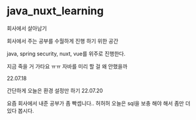 # java_nuxt_learning
회사에서 살아남기

회사에서 주는 공부를 수월하게 진행 하기 위한 공간

java, spring security, nuxt, vue를 위주로 진행한다.

지금 죽을 거 가타요 ㅠㅠ 자바를 미리 할 걸 왜 안했을까

22.07.18

간단하게 오늘은 환경 설정만 하기
22.07.20

요즘 회사에서 내준 공부가 좀 빡셉니다.. 허허허
오늘은 sql을 보충 해야 해서 좀만 더 있다 봅시다.